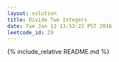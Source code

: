```yaml
---
layout: solution
title: Divide Two Integers
date: Tue Jan 12 13:53:22 PST 2016
leetcode_id: 29
---
```

{% include_relative README.md %}
